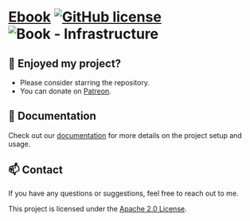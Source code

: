 # [Ebook](https://github.com/a-sharifov/Ebook) [![GitHub license](https://img.shields.io/badge/license-Apache-blue.svg)](https://github.com/a-sharifov/Ebook/blob/master/LICENSE.txt) ![Book - Infrastructure](https://github.com/a-sharifov/Ebook/actions/workflows/tests.yml/badge.svg)

## 🌟 Enjoyed my project?

- Please consider starring the repository.
- You can donate on [Patreon](https://www.patreon.com/a_sharifov).

## 📝 Documentation

Check out our [documentation](/docs) for more details on the project setup and usage.

## 📫 Contact

If you have any questions or suggestions, feel free to reach out to me.

This project is licensed under the [Apache 2.0 License](https://github.com/a-sharifov/Ebook/blob/master/LICENSE.txt).
